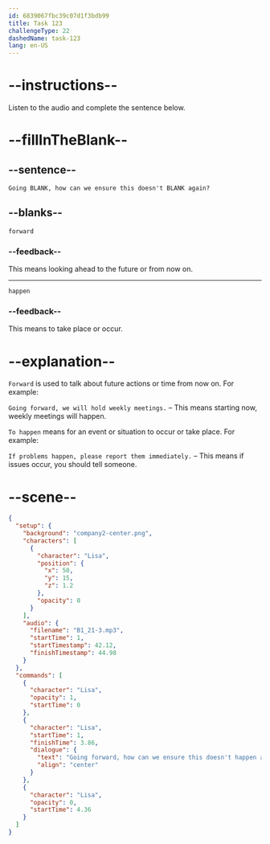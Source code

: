 ```yaml
---
id: 6839067fbc39c07d1f3bdb99
title: Task 123
challengeType: 22
dashedName: task-123
lang: en-US
---
```


<!-- (Audio) Lisa: Going forward, how can we ensure this doesn't happen again? -->

# --instructions--

Listen to the audio and complete the sentence below.

# --fillInTheBlank--

## --sentence--

`Going BLANK, how can we ensure this doesn't BLANK again?`

## --blanks--

`forward`

### --feedback--

This means looking ahead to the future or from now on.

---

`happen`

### --feedback--

This means to take place or occur.

# --explanation--

`Forward` is used to talk about future actions or time from now on. For example:

`Going forward, we will hold weekly meetings.` – This means starting now, weekly meetings will happen.

`To happen` means for an event or situation to occur or take place. For example:

`If problems happen, please report them immediately.` – This means if issues occur, you should tell someone.

# --scene--

```json
{
  "setup": {
    "background": "company2-center.png",
    "characters": [
      {
        "character": "Lisa",
        "position": {
          "x": 50,
          "y": 15,
          "z": 1.2
        },
        "opacity": 0
      }
    ],
    "audio": {
      "filename": "B1_21-3.mp3",
      "startTime": 1,
      "startTimestamp": 42.12,
      "finishTimestamp": 44.98
    }
  },
  "commands": [
    {
      "character": "Lisa",
      "opacity": 1,
      "startTime": 0
    },
    {
      "character": "Lisa",
      "startTime": 1,
      "finishTime": 3.86,
      "dialogue": {
        "text": "Going forward, how can we ensure this doesn't happen again?",
        "align": "center"
      }
    },
    {
      "character": "Lisa",
      "opacity": 0,
      "startTime": 4.36
    }
  ]
}
```
